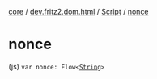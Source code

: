 [core](../../index.md) / [dev.fritz2.dom.html](../index.md) / [Script](index.md) / [nonce](./nonce.md)

# nonce

(js) `var nonce: Flow<`[`String`](https://kotlinlang.org/api/latest/jvm/stdlib/kotlin/-string/index.html)`>`
